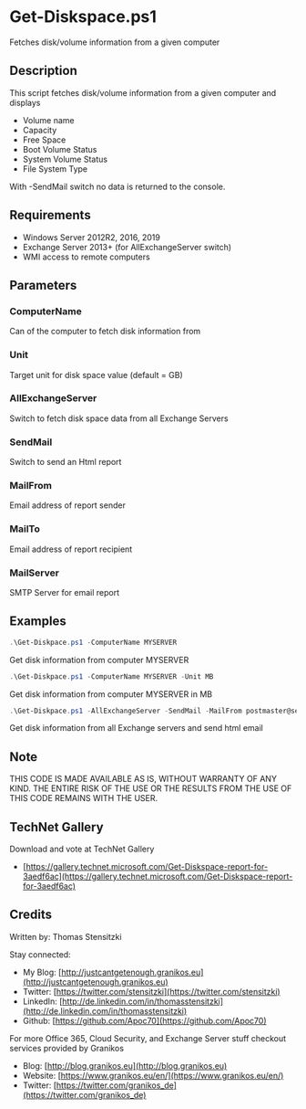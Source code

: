 # Get-Diskspace.ps1

Fetches disk/volume information from a given computer

## Description

This script fetches disk/volume information from a given computer and displays

- Volume name
- Capacity
- Free Space
- Boot Volume Status
- System Volume Status
- File System Type

With -SendMail switch no data is returned to the console.

## Requirements

- Windows Server 2012R2, 2016, 2019
- Exchange Server 2013+ (for AllExchangeServer switch)
- WMI access to remote computers

## Parameters

### ComputerName

Can of the computer to fetch disk information from

### Unit

Target unit for disk space value (default = GB)

### AllExchangeServer

Switch to fetch disk space data from all Exchange Servers

### SendMail

Switch to send an Html report

### MailFrom

Email address of report sender

### MailTo

Email address of report recipient

### MailServer

SMTP Server for email report

## Examples

``` PowerShell
.\Get-Diskpace.ps1 -ComputerName MYSERVER
```

Get disk information from computer MYSERVER

``` PowerShell
.\Get-Diskpace.ps1 -ComputerName MYSERVER -Unit MB
```

Get disk information from computer MYSERVER in MB

``` PowerShell
.\Get-Diskpace.ps1 -AllExchangeServer -SendMail -MailFrom postmaster@sedna-inc.com -MailTo exchangeadmin@sedna-inc.com -MailServer mail.sedna-inc.com
```

Get disk information from all Exchange servers and send html email

## Note

THIS CODE IS MADE AVAILABLE AS IS, WITHOUT WARRANTY OF ANY KIND. THE ENTIRE
RISK OF THE USE OR THE RESULTS FROM THE USE OF THIS CODE REMAINS WITH THE USER.

## TechNet Gallery

Download and vote at TechNet Gallery

- [https://gallery.technet.microsoft.com/Get-Diskspace-report-for-3aedf6ac](https://gallery.technet.microsoft.com/Get-Diskspace-report-for-3aedf6ac)

## Credits

Written by: Thomas Stensitzki

Stay connected:

- My Blog: [http://justcantgetenough.granikos.eu](http://justcantgetenough.granikos.eu)
- Twitter: [https://twitter.com/stensitzki](https://twitter.com/stensitzki)
- LinkedIn: [http://de.linkedin.com/in/thomasstensitzki](http://de.linkedin.com/in/thomasstensitzki)
- Github: [https://github.com/Apoc70](https://github.com/Apoc70)

For more Office 365, Cloud Security, and Exchange Server stuff checkout services provided by Granikos

- Blog: [http://blog.granikos.eu](http://blog.granikos.eu)
- Website: [https://www.granikos.eu/en/](https://www.granikos.eu/en/)
- Twitter: [https://twitter.com/granikos_de](https://twitter.com/granikos_de)
